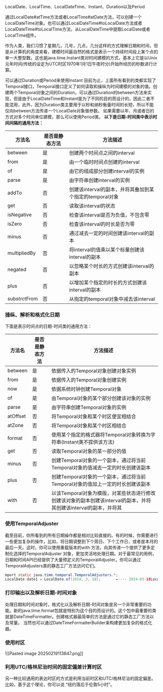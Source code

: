 LocalDate、LocalTime、LocalDateTime、Instant、Duration以及Period

通过LocalDate#atTime方法或者LocalTime#atDate方法，可以创建一个LocalDateTime对象。也可以通过LocalDateTime#toLocalDate方法或者LocalDateTime#toLocalTime方法，从LocalDateTime中提取LocalDate或者LocalTime组件。

作为人类，我们习惯了星期几，几号，几点，几分这样的方式理解日期和时间，但是从计算机的角度来看，建模时间最自然的格式是表示一个持续时间段上某个点的单一大整型数。这也是java.time.Instant类对时间建模的方式，基本上它是以Unix元年时间(传统的设定为UTC时区1970年1月1日午夜时分)开始所经历的秒数进行计算。

可以通过Duration或Period来使用Instant
目前为止，上面所有看到的类都实现了Temporal接口，Temporal接口定义了如何读取和操纵为时间建模的对象的值。创建两个Temporal对象之间的Duration，可以通过Duration的between方法来实现，但是由于LocalDateTime和Instant是为了不同的目的而设计的，因此二者不能混用，此外，因为Duration类主要用于以秒和纳秒衡量时间的长短，所以不能仅向between方法传递一个LocalDate对象做参数。
如果需要以年、月或者日的方式对多个时间单位建模，那么可以使用Period类。
**以下是日期-时间类中表示时间间隔的通用方法：**

| 方法名          | 是否是静态方法 | 方法描述                                 |
| ------------ | ------- | ------------------------------------ |
| between      | 是       | 创建两个时间点之间的interval                   |
| from         | 是       | 由一个临时时间点创建的interval                  |
| of           | 是       | 由它的组成部分创建interval的实例                 |
| parse        | 是       | 由字符串创建interval的实例                    |
| addTo        | 否       | 创建该interval的副本，并将其叠加到某个指定的temporal对象 |
| get          | 否       | 读取该interval的状态                       |
| isNegative   | 否       | 检查该interval是否为负值，不包含零                |
| isZero       | 否       | 检查该interval的时长是否为零                   |
| minus        | 否       | 通过减去一定的时间创建该interval的副本              |
| multipliedBy | 否       | 将interval的值乘以某个标量创建该interval的副本      |
| negated      | 否       | 以忽略某个时长的方式创建该interval的副本             |
| plus         | 否       | 以增加某个指定的时长的方式创建该interval的副本          |
| substrctFrom | 否       | 从指定的temporal对象中减去该interval           |

### 操纵、解析和格式化日期
下面是表示时间点的日期-时间类的通用方法：

| 方法名      | 是否是静态方法 | 方法描述                                                                  |
| -------- | ------- | --------------------------------------------------------------------- |
| between  | 是       | 依据传入的Temporal对象创建对象实例                                                 |
| from     | 是       | 依据传入的Temporal对象创建实例                                                   |
| now      | 是       | 依据系统时钟创建Temporal对象                                                    |
| of       | 是       | 由Temporal对象的某个部分创建该对象的实例                                              |
| parse    | 是       | 由字符串创建Temporal对象的实例                                                   |
| atOffset | 否       | 将Temporal对象和某个时区便宜相结合                                                 |
| atZone   | 否       | 将Temporal对象和某个时区相结合                                                   |
| format   | 否       | 使用某个指定的格式器将Temporal对象转换为字符串(Instant类不提供该方法)                           |
| get      | 否       | 读取Temporal对象的某一部分的值                                                   |
| minus    | 否       | 创建Temporal对象的一个副本，通过将当前Temporal对象的值减去一定的时长创建该副本                       |
| plus     | 否       | 创建Temporal对象的一个副本，通过将当前Temporal对象的值加上一定的时长创建该副本                       |
| with<br> | 否       | 以该Temporal对象为模版，对某些状态进行修改创建该对象的副本创建该interval的副本，并将其创建该interval的副本，并将其 |

### 使用TemporalAdjuster
截至目前，你所看到的所有日期操作都是相对比较直接的。有的时候，你需要进行一些更加复杂的操作，比如，将日期调整到下个周日、下个工作日，或者是本月的最后一天。这时，你可以使用重载版本的with 方法，向其传递一个提供了更多定制化选择的TemporalAdjuster 对象，更加灵活地处理日期。对于最常见的用例，日期和时间API已经提供了大量预定义的TemporalAdjuster。你可以通过TemporalAdjusters类的静态工厂方法访问它们。
```java
mport static java.time.temporal.TemporalAdjusters.*;
LocalDate date1 = LocalDate.of(2014, 3, 18);       ←---- 2014-03-18LocalDate date2 = date1.with(nextOrSame(DayOfWeek.SUNDAY));       ←----2014-03-23LocalDate date3 = date2.with(lastDayOfMonth());       ←---- 2014-03-31
```
### 打印输出以及解析日期-时间对象
处理日期和时间对象时，格式化以及解析日期-时间对象是另一个非常重要的功能。新的java.time.format包就是特别为这个目的而设计的。这个包中最重要的类就是DateTimeFormatter。创建格式器最简单的方法是通过它的静态工厂方法以及常量。
当然也可以通过DateTimeFormatterBuilder来构建更加复杂的格式化器。

### 使用时区
![[Pasted image 20250219113847.png]]
### 利用UTC/格林尼治时间的固定偏差计算时区
另一种比较通用的表达时区的方式是利用当前时区和UTC/格林尼治的固定偏差。比如，基于这个理论，你可以说 "纽约落后于伦敦5小时"。